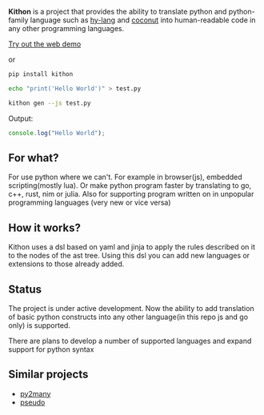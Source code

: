 **Kithon** is a project that provides the ability to translate python and python-family language such as
[hy-lang](https://github.com/hylang/hy) and [coconut](https://github.com/evhub/coconut)
into human-readable code in any other programming languages.

[Try out the web demo](https://alploskov.github.io/kithon/demo/)

or 

```bash
pip install kithon

echo "print('Hello World')" > test.py

kithon gen --js test.py
```

Output:

```js
console.log("Hello World");
```

For what?
---------

For use python where we can't. For example in browser(js), embedded scripting(mostly lua).
Or make python program faster by translating to go, c++, rust, nim or julia.
Also for supporting program written on in unpopular programming languages (very new or vice versa)

How it works?
-------------

Kithon uses a dsl based on yaml and jinja to apply the rules described on it to the nodes of the ast tree. 
Using this dsl you can add new languages or extensions to those already added.

Status
------

The project is under active development.
Now the ability to add translation of basic python constructs into any other language(in this repo js and go only) is supported.

There are plans to develop a number of supported languages and expand support for python syntax

Similar projects
----------------

* [py2many](https://github.com/adsharma/py2many)
* [pseudo](https://github.com/pseudo-lang/pseudo)